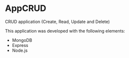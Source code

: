 # AppCRUD
CRUD application (Create, Read, Update and Delete)

This application was developed with the following elements:
- MongoDB
- Express
- Node.js